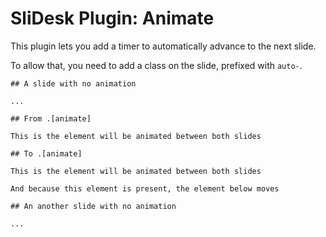# SliDesk Plugin: Animate

This plugin lets you add a timer to automatically advance to the next slide.

To allow that, you need to add a class on the slide, prefixed with `auto-`.

```
## A slide with no animation

...

## From .[animate]

This is the element will be animated between both slides

## To .[animate]

This is the element will be animated between both slides

And because this element is present, the element below moves

## An another slide with no animation

...


```
